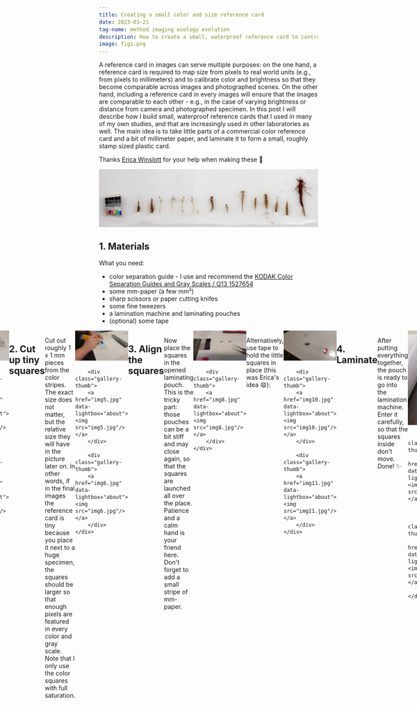 ```yaml
---
title: Creating a small color and size reference card
date: 2023-03-21
tag-name: method imaging ecology evolution
description: How to create a small, waterproof reference card to control for color, brightness and size in your images
image: fig1.png
---
```

 
A reference card in images can serve multiple purposes: on the one hand, a reference card is required to map size from pixels to real world units (e.g., from pixels to millimeters) and to calibrate color and brightness so that they become comparable across images and photographed scenes. On the other hand, including a reference card in every images will ensure that the images are comparable to each other - e.g., in the case of varying brightness or distance from camera and photographed specimen. In this post I will describe how I build small, waterproof reference cards that I used in many of my own studies, and that are increasingly used in other laboratories as well. The main idea is to take little parts of a commercial color reference card and a bit of millimeter paper, and laminate it to form a small, roughly stamp sized plastic card. 

Thanks [Erica Winslott](https://portal.research.lu.se/sv/persons/erica-winslott) for your help when making these :raised_hands:

<div style="display: flex; justify-content: center;">
	<div class="gallery-grid">
		<div class="gallery-thumb">
		<a href="img0.jpg" data-lightbox="about"><img src="img0.jpg"/></a>
		</div>
	</div>
</div>

## 1. Materials

What you need:
- color separation guide - I use and recommend the [KODAK Color Separation Guides and Gray Scales / Q13	1527654](https://www.kodak.com/en/motion/page/color-separation-guides-and-gray-scales)
- some mm-paper (a few mm²)
- sharp scissors or paper cutting knifes
- some fine tweezers 
- a lamination machine and laminating pouches 
- (optional) some tape


<div style="display: flex; justify-content: center;">
	<div class="gallery-grid">
		<div class="gallery-thumb">
		<a href="img1.jpg" data-lightbox="about"><img src="img1.jpg"/></a>
		</div>

		<div class="gallery-thumb">
		<a href="img2.jpg" data-lightbox="about"><img src="img2.jpg"/></a>
		</div>

		<div class="gallery-thumb">
		<a href="img3.jpg" data-lightbox="about"><img src="img3.jpg"/></a>
		</div>
	</div>
</div>


## 2. Cut up tiny squares

Cut out roughly 1 x 1 mm pieces from the color stripes. The exact size does not matter, but the relative size they will have in the picture later on. In other words, if in the final images the reference card is tiny because you place it next to a huge specimen, the squares should be larger so that enough pixels are featured in every color and gray scale. Note that I only use the color squares with full saturation.

 <div style="display: flex; justify-content: center;">
	<div class="gallery-grid">
		<div class="gallery-thumb">
		<a href="img4.jpg" data-lightbox="about"><img src="img4.jpg"/></a>
		</div>
	
		<div class="gallery-thumb">
		<a href="img5.jpg" data-lightbox="about"><img src="img5.jpg"/></a>
		</div>

		<div class="gallery-thumb">
		<a href="img6.jpg" data-lightbox="about"><img src="img6.jpg"/></a>
		</div>
	</div>
</div>

## 3. Align the squares

Now place the squares in the opened laminating pouch. This is the tricky part: those pouches can be a bit stiff and may close again, so that the squares are launched all over the place. Patience and a calm hand is your friend here. Don't forget to add a small stripe of mm-paper. 

 <div style="display: flex; justify-content: center;">
	<div class="gallery-grid">
		<div class="gallery-thumb">
		<a href="img7.jpg" data-lightbox="about"><img src="img7.jpg"/></a>
		</div>
	
		<div class="gallery-thumb">
		<a href="img8.jpg" data-lightbox="about"><img src="img8.jpg"/></a>
		</div>
	</div>
</div>

Alternatively, use tape to hold the little squares in place (this was Erica's idea :smile:):

 <div style="display: flex; justify-content: center;">
	<div class="gallery-grid">
		<div class="gallery-thumb">
		<a href="img9.jpg" data-lightbox="about"><img src="img9.jpg"/></a>
		</div>
	
		<div class="gallery-thumb">
		<a href="img10.jpg" data-lightbox="about"><img src="img10.jpg"/></a>
		</div>

		<div class="gallery-thumb">
		<a href="img11.jpg" data-lightbox="about"><img src="img11.jpg"/></a>
		</div>
	</div>
</div>

## 4. Laminate 

After putting everything together, the pouch is ready to go into the lamination machine. Enter it carefully, so that the squares inside don't move. Done! :sparkles:

 <div style="display: flex; justify-content: center;">
	<div class="gallery-grid">
		<div class="gallery-thumb">
		<a href="img12.jpg" data-lightbox="about"><img src="img12.jpg"/></a>
		</div>
	
		<div class="gallery-thumb">
		<a href="img13.jpg" data-lightbox="about"><img src="img13.jpg"/></a>
		</div>

		<div class="gallery-thumb">
		<a href="img14.jpg" data-lightbox="about"><img src="img14.jpg"/></a>
		</div>
	</div>
</div>

